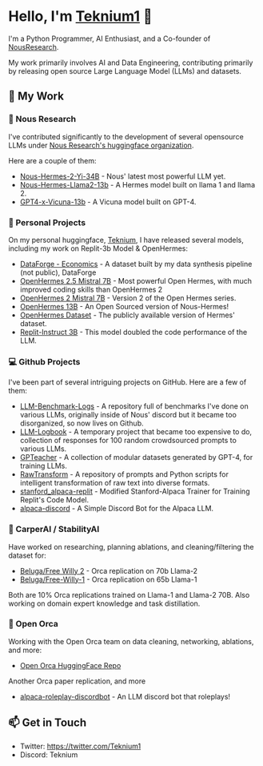 # Hello, I'm [Teknium1](https://github.com/teknium1) 👋

I'm a Python Programmer, AI Enthusiast, and a Co-founder of [NousResearch](https://nousresearch.com/). 

My work primarily involves AI and Data Engineering, contributing primarily by releasing open source Large Language Model (LLMs) and datasets.

## 🚀 My Work 

### 💼 Nous Research 

I've contributed significantly to the development of several opensource LLMs under [Nous Research's huggingface organization](https://huggingface.co/NousResearch). 

Here are a couple of them: 
- [Nous-Hermes-2-Yi-34B](https://huggingface.co/NousResearch/Nous-Hermes-2-Yi-34B) - Nous' latest most powerful LLM yet.
- [Nous-Hermes-Llama2-13b](https://huggingface.co/NousResearch/Nous-Hermes-Llama2-13b) - A Hermes model built on llama 1 and llama 2.
- [GPT4-x-Vicuna-13b](https://huggingface.co/NousResearch/gpt4-x-vicuna-13b) - A Vicuna model built on GPT-4.

### 🚀 Personal Projects 

On my personal huggingface, [Teknium](https://huggingface.co/teknium), I have released several models, including my work on Replit-3b Model & OpenHermes:

- [DataForge - Economics](https://huggingface.co/datasets/teknium/dataforge-economics) - A dataset built by my data synthesis pipeline (not public), DataForge
- [OpenHermes 2.5 Mistral 7B](https://huggingface.co/teknium/OpenHermes-2.5-Mistral-7B) - Most powerful Open Hermes, with much improved coding skills than OpenHermes 2
- [OpenHermes 2 Mistral 7B](https://huggingface.co/teknium/OpenHermes-2-Mistral-7B) - Version 2 of the Open Hermes series.
- [OpenHermes 13B](https://huggingface.co/teknium/OpenHermes-13B) - An Open Sourced version of Nous-Hermes!
- [OpenHermes Dataset](https://huggingface.co/datasets/teknium/openhermes) - The publicly available version of Hermes' dataset.
- [Replit-Instruct 3B](https://huggingface.co/teknium/Replit-v1-CodeInstruct-3B) - This model doubled the code performance of the LLM.

### 💻 Github Projects 

I've been part of several intriguing projects on GitHub. Here are a few of them:

- [LLM-Benchmark-Logs](https://github.com/teknium1/LLM-Benchmark-Logs) - A repository full of benchmarks I've done on various LLMs, originally inside of Nous' discord but it became too disorganized, so now lives on Github.
- [LLM-Logbook](https://github.com/teknium1/LLM-Logbook) - A temporary project that became too expensive to do, collection of responses for 100 random crowdsourced prompts to various LLMs.
- [GPTeacher](https://github.com/teknium1/GPTeacher-Public) - A collection of modular datasets generated by GPT-4, for training LLMs.
- [RawTransform](https://github.com/teknium1/RawTransform) - A repository of prompts and Python scripts for intelligent transformation of raw text into diverse formats.
- [stanford_alpaca-replit](https://github.com/teknium1/stanford_alpaca-replit) - Modified Stanford-Alpaca Trainer for Training Replit's Code Model.
- [alpaca-discord](https://github.com/teknium1/alpaca-discord) - A Simple Discord Bot for the Alpaca LLM.

### 💼 CarperAI / StabilityAI
Have worked on researching, planning ablations, and cleaning/filtering the dataset for:

- [Beluga/Free Willy 2](https://huggingface.co/stabilityai/FreeWilly2) - Orca replication on 70b Llama-2
- [Beluga/Free-Willy-1](https://huggingface.co/stabilityai/FreeWilly1-Delta-SafeTensor) - Orca replication on 65b Llama-1

Both are 10% Orca replications trained on Llama-1 and Llama-2 70B. Also working on domain expert knowledge and task distillation.

### 💼 Open Orca
Working with the Open Orca team on data cleaning, networking, ablations, and more:

- [Open Orca HuggingFace Repo](https://huggingface.co/Open-Orca) 

Another Orca paper replication, and more
- [alpaca-roleplay-discordbot](https://github.com/teknium1/alpaca-roleplay-discordbot) - An LLM discord bot that roleplays!

## 📫 Get in Touch 

- Twitter: https://twitter.com/Teknium1
- Discord: Teknium

